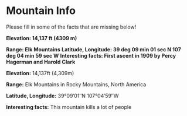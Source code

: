 # Mountain Info
Please fill in some of the facts that are missing below!

**Elevation: 14,137 ft (4309 m)**

**Range: Elk Mountains**
**Latitude, Longitude: 39 deg 09 min 01 sec N 107 deg 04 min 59 sec W**
**Interesting facts: First ascent in 1909 by Percy Hagerman and Harold Clark**

**Elevation:**
14,137ft (4,309m)

**Range:**
Elk Mountains in Rocky Mountains, North America

**Latitude, Longitude:**
39°09′01″N 107°04′59″W

**Interesting facts:**
This mountain kills a lot of people

